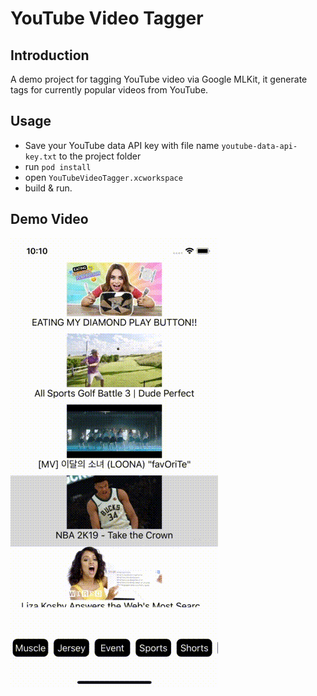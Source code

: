 # YouTube Video Tagger

## Introduction

A demo project for tagging YouTube video via Google MLKit, it generate tags for currently popular videos from YouTube.

## Usage

 - Save your YouTube data API key with file name `youtube-data-api-key.txt` to the project folder
 - run `pod install`
 - open `YouTubeVideoTagger.xcworkspace`
 - build & run.

## Demo Video

![demo](image/demo.gif)